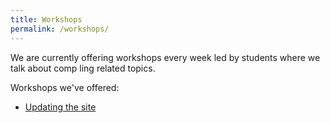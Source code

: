 ```yaml
---
title: Workshops 
permalink: /workshops/
---
```



We are currently offering workshops every week led by students where we talk about comp ling  related  topics.

Workshops we've offered:

- [Updating the site](/collections/_workshops/simple_website)
